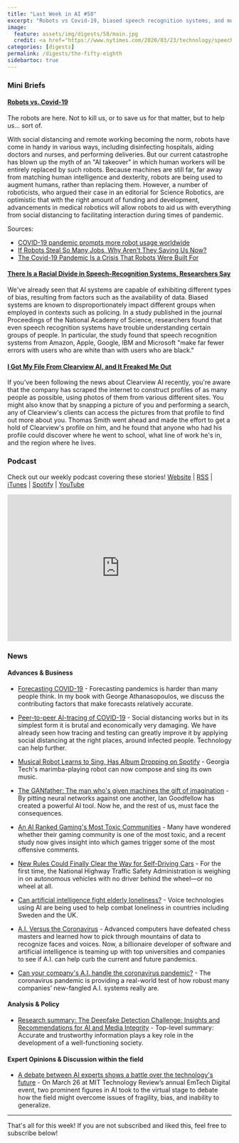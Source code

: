 ```yaml
---
title: "Last Week in AI #58"
excerpt: "Robots vs Covid-19, biased speech recognition systems, and more!"
image:
  feature: assets/img/digests/58/main.jpg
  credit: <a href="https://www.nytimes.com/2020/03/23/technology/speech-recognition-bias-apple-amazon-google.html"> Grant Hindsley / The New York Times </a>
categories: [digests]
permalink: /digests/the-fifty-eighth
sidebartoc: true
---
```


### Mini Briefs

#### [Robots vs. Covid-19](https://robotics.sciencemag.org/content/5/40/eabb5589)

The robots are here. Not to kill us, or to save us for that matter, but to help us... sort of.

With social distancing and remote working becoming the norm, robots have come in handy in various ways, including disinfecting hospitals, aiding doctors and nurses, and performing deliveries. But our current catastrophe has blown up the myth of an "AI takeover" in which human workers will be entirely replaced by such robots. 
Because machines are still far, far away from matching human intelligence and dexterity, robots are being used to augment humans, rather than replacing them. 
However, a number of roboticists, who argued their case in an editorial for Science Robotics, are optimistic that with the right amount of funding and development, advancements in medical robotics will allow robots to aid us with everything from social distancing to facilitating interaction during times of pandemic.

Sources:
- [COVID-19 pandemic prompts more robot usage worldwide](https://www.therobotreport.com/covid-19-pandemic-prompts-more-robot-usage-worldwide/)
- [If Robots Steal So Many Jobs, Why Aren't They Saving Us Now?](https://www.wired.com/story/robot-jobs-coronavirus/)
- [The Covid-19 Pandemic Is a Crisis That Robots Were Built For](https://www.wired.com/story/covid-19-pandemic-robots/)


#### [There Is a Racial Divide in Speech-Recognition Systems, Researchers Say](https://www.nytimes.com/2020/03/23/technology/speech-recognition-bias-apple-amazon-google.html)

We've already seen that AI systems are capable of exhibiting different types of bias, resulting from factors such as the availability of data. 
Biased systems are known to disproportionately impact different groups when employed in contexts such as policing. 
In a study published in the journal Proceedings of the National Academy of Science, researchers found that even speech recognition systems have trouble understanding certain groups of people. 
In particular, the study found that speech recognition systems from Amazon, Apple, Google, IBM and Microsoft "make far fewer errors with users who are white than with users who are black."

#### [I Got My File From Clearview AI, and It Freaked Me Out](https://onezero.medium.com/i-got-my-file-from-clearview-ai-and-it-freaked-me-out-33ca28b5d6d4)

If you've been following the news about Clearview AI recently, you're aware that the company has scraped the internet to construct profiles of as many people as possible, using photos of them from various different sites. 
You might also know that by snapping a picture of you and performing a search, any of Clearview's clients can access the pictures from that profile to find out more about you. Thomas Smith went ahead and made the effort to get a hold of Clearview's profile on him, and he found that anyone who had his profile could discover where he went to school, what line of work he's in, and the region where he lives.

### Podcast

Check out our weekly podcast covering these stories!
[Website](https://aitalk.podbean.com) \|
[RSS](https://feed.podbean.com/aitalk/feed.xml) \|
[iTunes](https://podcasts.apple.com/us/podcast/lets-talk-ai/id1502782720) \|
[Spotify](https://open.spotify.com/show/17HiNdxcoKJLLNibIAyUch) \|
[YouTube](https://www.youtube.com/channel/UCKARTq-t5SPMzwtft8FWwnA)
<iframe title="Let's Talk AI" id="multi_iframe" class="podcast_embed"
 src="https://www.podbean.com/media/player/multi?playlist=http%3A%2F%2Fplaylist.podbean.com%2F7703921%2Fplaylist_multi.xml&vjs=1&kdsowie31j4k1jlf913=4975ccdd28d39e38bf5a1ccaf0c6ca4337fa996b&size=430&skin=9&episode_list_bg=%23ffffff&bg_left=%23000000&bg_mid=%230c5056&bg_right=%232a1844&podcast_title_color=%23c4c4c4&episode_title_color=%23ffffff&auto=0&share=1&fonts=Helvetica&download=0&rtl=0&show_playlist_recent_number=10&pbad=1"
 scrolling="yes" allowfullscreen="" width="100%" height="330" frameborder="0"></iframe>

### News
#### Advances & Business

* [Forecasting COVID-19](https://robjhyndman.com/hyndsight/forecasting-covid19/) - Forecasting pandemics is harder than many people think. In my book with George Athanasopoulos, we discuss the contributing factors that make forecasts relatively accurate.

* [Peer-to-peer AI-tracing of COVID-19](https://yoshuabengio.org/2020/03/23/peer-to-peer-ai-tracing-of-covid-19/) - Social distancing works but in its simplest form it is brutal and economically very damaging. We have already seen how tracing and testing can greatly improve it by applying social distancing at the right places, around infected people. Technology can help further.

* [Musical Robot Learns to Sing, Has Album Dropping on Spotify](https://spectrum.ieee.org/automaton/robotics/robotics-software/musical-robot-shimon-sing-album-dropping-on-spotify) - Georgia Tech's marimba-playing robot can now compose and sing its own music.

* [The GANfather: The man who's given machines the gift of imagination](https://www.technologyreview.com/s/610253/the-ganfather-the-man-whos-given-machines-the-gift-of-imagination/) - By pitting neural networks against one another, Ian Goodfellow has created a powerful AI tool. Now he, and the rest of us, must face the consequences.

* [An AI Ranked Gaming's Most Toxic Communities](https://gamerant.com/video-game-toxic-community-ai/) - Many have wondered whether their gaming community is one of the most toxic, and a recent study now gives insight into which games trigger some of the most offensive comments.

* [New Rules Could Finally Clear the Way for Self-Driving Cars](https://www.wired.com/story/news-rules-clear-way-self-driving-cars/) - For the first time, the National Highway Traffic Safety Administration is weighing in on autonomous vehicles with no driver behind the wheel—or no wheel at all.

* [Can artificial intelligence fight elderly loneliness?](https://www.bbc.com/worklife/article/20200325-can-voice-technologies-using-ai-fight-elderly-loneliness) - Voice technologies using AI are being used to help combat loneliness in countries including Sweden and the UK.

* [A.I. Versus the Coronavirus](https://www.nytimes.com/2020/03/26/science/ai-versus-the-coronavirus.html) - Advanced computers have defeated chess masters and learned how to pick through mountains of data to recognize faces and voices. Now, a billionaire developer of software and artificial intelligence is teaming up with top universities and companies to see if A.I. can help curb the current and future pandemics.

* [Can your company's A.I. handle the coronavirus pandemic?](https://fortune.com/2020/03/24/this-is-not-a-drill-the-coronavirus-pandemic-is-testing-a-i-s-ability-to-handle-extreme-events/) - The coronavirus pandemic is providing a real-world test of how robust many companies’ new-fangled A.I. systems really are.

#### Analysis & Policy

* [Research summary: The Deepfake Detection Challenge: Insights and Recommendations for AI and Media Integrity](https://montrealethics.ai/research-summary-the-deepfake-detection-challenge-insights-and-recommendations-for-ai-and-media-integrity/) - Top-level summary: Accurate and trustworthy information plays a key role in the development of a well-functioning society.

#### Expert Opinions & Discussion within the field

* [A debate between AI experts shows a battle over the technology's future](https://www.technologyreview.com/s/615416/ai-debate-gary-marcus-danny-lange/) - On March 26 at MIT Technology Review’s annual EmTech Digital event, two prominent figures in AI took to the virtual stage to debate how the field might overcome issues of fragility, bias, and inability to generalize.

<hr>

That's all for this week! If you are not subscribed and liked this, feel free to subscribe below!
